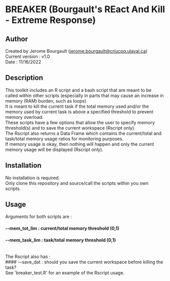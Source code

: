 # BREAKER (Bourgault's REact And Kill - Extreme Response)

## Author
Created by Jerome Bourgault (jerome.bourgault@criucpq.ulaval.ca) <br>
Current version : v1.0 <br>
Date : 11/16/2022

## Description
This toolkit includes an R script and a bash script that are meant to be called within other scripts (especially in parts that may cause an increase in memory (RAM) burden, such as loops) <br>
It is meant to kill the current task if the total memory used and/or the memory used by current task is above a specified threshold to prevent memory overload. <br>
These scripts have a few options that allow the user to specify memory threshold(s) and to save the current workspace (Rscript only). <br>
The Rscript also returns a Data Frame which contains the current/total and task/total memory usage ratios for monitoring purposes.<br>
If memory usage is okay, then nothing will happen and only the current memory usage will be displayed (Rscript only).

## Installation
No installation is required. <br>
Only clone this repository and source/call the scripts within you own scripts.

## Usage
Arguments for both scripts are : <br>
#### --mem_tot_lim : current/total memory threshold (0,1)
#### --mem_task_lim : task/total memory threshold (0,1)
<br>
The Rscript also has : <br>
#### --save_dat : should you save the current workspace before killing the task?
<br>
See 'breaker_test.R' for an example of the Rscript usage.
